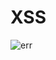 # XSS

<script>alert('here')</script>

<img onerror="alert('xss img onerror');" src="not-image" alt="err" />
